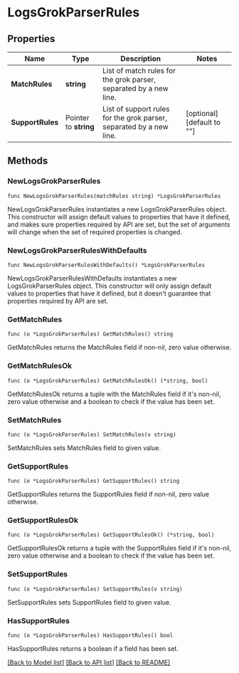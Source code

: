 # LogsGrokParserRules

## Properties

| Name             | Type                  | Description                                                         | Notes                      |
| ---------------- | --------------------- | ------------------------------------------------------------------- | -------------------------- |
| **MatchRules**   | **string**            | List of match rules for the grok parser, separated by a new line.   |
| **SupportRules** | Pointer to **string** | List of support rules for the grok parser, separated by a new line. | [optional] [default to ""] |

## Methods

### NewLogsGrokParserRules

`func NewLogsGrokParserRules(matchRules string) *LogsGrokParserRules`

NewLogsGrokParserRules instantiates a new LogsGrokParserRules object.
This constructor will assign default values to properties that have it defined,
and makes sure properties required by API are set, but the set of arguments
will change when the set of required properties is changed.

### NewLogsGrokParserRulesWithDefaults

`func NewLogsGrokParserRulesWithDefaults() *LogsGrokParserRules`

NewLogsGrokParserRulesWithDefaults instantiates a new LogsGrokParserRules object.
This constructor will only assign default values to properties that have it defined,
but it doesn't guarantee that properties required by API are set.

### GetMatchRules

`func (o *LogsGrokParserRules) GetMatchRules() string`

GetMatchRules returns the MatchRules field if non-nil, zero value otherwise.

### GetMatchRulesOk

`func (o *LogsGrokParserRules) GetMatchRulesOk() (*string, bool)`

GetMatchRulesOk returns a tuple with the MatchRules field if it's non-nil, zero value otherwise
and a boolean to check if the value has been set.

### SetMatchRules

`func (o *LogsGrokParserRules) SetMatchRules(v string)`

SetMatchRules sets MatchRules field to given value.

### GetSupportRules

`func (o *LogsGrokParserRules) GetSupportRules() string`

GetSupportRules returns the SupportRules field if non-nil, zero value otherwise.

### GetSupportRulesOk

`func (o *LogsGrokParserRules) GetSupportRulesOk() (*string, bool)`

GetSupportRulesOk returns a tuple with the SupportRules field if it's non-nil, zero value otherwise
and a boolean to check if the value has been set.

### SetSupportRules

`func (o *LogsGrokParserRules) SetSupportRules(v string)`

SetSupportRules sets SupportRules field to given value.

### HasSupportRules

`func (o *LogsGrokParserRules) HasSupportRules() bool`

HasSupportRules returns a boolean if a field has been set.

[[Back to Model list]](../README.md#documentation-for-models) [[Back to API list]](../README.md#documentation-for-api-endpoints) [[Back to README]](../README.md)
